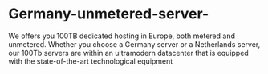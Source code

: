 Germany-unmetered-server-
=========================

We offers you 100TB dedicated hosting in Europe, both metered and unmetered. Whether you choose a Germany server or a Netherlands server, our 100Tb servers are within an ultramodern datacenter that is equipped with the state-of-the-art technological equipment

